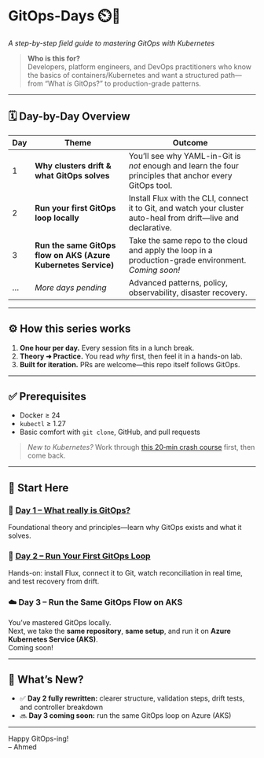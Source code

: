 # GitOps-Days ⏲️🚀  
*A step-by-step field guide to mastering GitOps with Kubernetes*

> **Who is this for?**  
> Developers, platform engineers, and DevOps practitioners who know the basics of containers/Kubernetes and want a structured path—from “What *is* GitOps?” to production-grade patterns.

---

## 🗓️ Day-by-Day Overview

| Day | Theme | Outcome |
|-----|-------|---------|
| 1 | **Why clusters drift & what GitOps solves** | You’ll see why YAML-in-Git is *not* enough and learn the four principles that anchor every GitOps tool. |
| 2 | **Run your first GitOps loop locally** | Install Flux with the CLI, connect it to Git, and watch your cluster auto-heal from drift—live and declarative. |
| 3 | **Run the same GitOps flow on AKS (Azure Kubernetes Service)** | Take the same repo to the cloud and apply the loop in a production-grade environment. *Coming soon!* |
| … | *More days pending* | Advanced patterns, policy, observability, disaster recovery. |

---

## ⚙️ How this series works

1. **One hour per day.** Every session fits in a lunch break.  
2. **Theory ➜ Practice.** You read *why* first, then feel it in a hands-on lab.  
3. **Built for iteration.** PRs are welcome—this repo itself follows GitOps.

---

## ✅ Prerequisites

- Docker ≥ 24  
- `kubectl` ≥ 1.27  
- Basic comfort with `git clone`, GitHub, and pull requests

> *New to Kubernetes?* Work through [this 20‑min crash course](https://kubernetes.io/docs/tutorials/) first, then come back.

---

## 🚀 Start Here

### 📘 [Day 1 – What really is GitOps?](Day-1-What-really-is-GitOps.md)  
Foundational theory and principles—learn why GitOps exists and what it solves.

### 🧪 [Day 2 – Run Your First GitOps Loop](Day-2-Run-Your-First-GitOps-Loop.md)  
Hands-on: install Flux, connect it to Git, watch reconciliation in real time, and test recovery from drift.

### ☁️ Day 3 – Run the Same GitOps Flow on AKS  
You’ve mastered GitOps locally.  
Next, we take the **same repository**, **same setup**, and run it on **Azure Kubernetes Service (AKS)**.  
Coming soon!

---

## 🔄 What’s New?

- ✅ **Day 2 fully rewritten:** clearer structure, validation steps, drift tests, and controller breakdown  
- 🔜 **Day 3 coming soon:** run the same GitOps loop on Azure (AKS)

---

Happy GitOps-ing!  
– Ahmed
